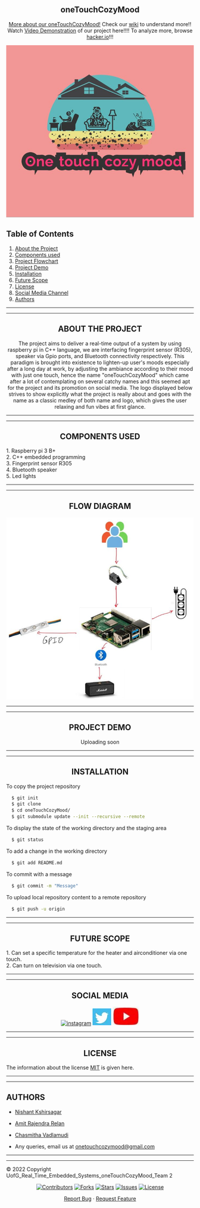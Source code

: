 <div align="center">
 
## oneTouchCozyMood
 [More about our oneTouchCozyMood!](https://github.com/Nishant-web/oneTouchCozyMood)
 Check our [wiki](https://github.com/Nishant-web/oneTouchCozyMood.wiki.git) to understand more!!
 Watch [Video Demonstration](https://www.youtube.com/channel/UCGz5qoQ1cUQMT-c8PuJZ9TA) of our project here!!!!
 To analyze more, browse [hacker.io](https://hackaday.io/project/184873-one-touch-cozy-mood)!!!

 <div align="center">
 
 ![](https://github.com/Nishant-web/oneTouchCozyMood/blob/main/Logos/IMG_0050.jpg)
 
 <div align="left">
 
 ## **Table of Contents**
 
 <div align="left">
  
 1. [About the Project](#about-the-project) <br/>
 2. [Components used](#components-used) <br/>
 2. [Project Flowchart](#flow-diagram) <br/>
 3. [Project Demo](#project-demo) <br/>
 4. [Installation](#installation)  <br/>
 5. [Future Scope](#future-scope) <br/>
 6. [License](#license)  <br/>
 7. [Social Media Channel](#social-media) <br/>
 8. [Authors](#authors) <br/>
 
  
 
   -----
   -----
  
  <div align="center">
   
 ## **ABOUT THE PROJECT**
  
  The project aims to deliver a real-time output of a system by using raspberry pi in C++ language, we are interfacing fingerprint sensor (R305), speaker via Gpio ports, and Bluetooth connectivity respectively. This paradigm is brought into existence to lighten-up user's moods especially after a long day at work, by adjusting the ambiance according to their mood with just one touch, hence the name "oneTouchCozyMood" which came after a lot of contemplating on several catchy names and this seemed apt for the project and its promotion on social media. The logo displayed below strives to show explicitly what the project is really about and goes with the name as a classic medley of both name and logo, which gives the user relaxing and fun vibes at first glance.

 -----
 -----
   
  ## **COMPONENTS USED**
 
 <div align="left">
 1. Raspberry pi 3 B+ <br/>
 2. C++ embedded programming  <br/>
 3. Fingerprint sensor R305  <br/>
 4. Bluetooth speaker  <br/>
 5. Led lights <br/>
 
 
  
  -----
  -----
  
<div align="center">
 
## **FLOW DIAGRAM**
   
  ![](https://github.com/Nishant-web/oneTouchCozyMood/blob/main/Logos/df84aa7c-3fcc-4fed-8a76-738bd423b2a5.jpg)
  
 <div align="center"> 
  
  -----
  -----
  
 <div align="center">
 
## **PROJECT DEMO**  
  Uploading soon
  
  -----
  -----
  
## **INSTALLATION** 
  <div align="left">
  
  To copy the project repository

```bash
  $ git init 
  $ git clone 
  $ cd oneTouchCozyMood/
  $ git submodule update --init --recursive --remote 
```
To display the state of the working directory and the staging area

```bash
  $ git status
```
To add a change in the working directory 

```bash
  $ git add README.md
```
To commit with a message

```bash
  $ git commit -m "Message"
```
To upload local repository content to a remote repository

```bash
  $ git push -u origin
```
  -----
  -----
 
<div align="center">
     
## **FUTURE SCOPE**
  
   <div align="left">
  1. Can set a specific temperature for the heater and airconditioner via one touch. <br/>
  2. Can turn on television via one touch.
  
  <div align="center">
  
   -----
   -----
   
## **SOCIAL MEDIA**
<div align="center">
 
 [![instagram](https://upload.wikimedia.org/wikipedia/commons/thumb/a/a5/Instagram_icon.png/50px-Instagram_icon.png)](https://www.instagram.com/one_touch_cozy_mood/)
 [![twitter](https://github.com/Nishant-web/oneTouchCozyMood/blob/main/Logos/Twitter.jpg)](https://twitter.com/touch_cozy_mood)
 [![youtube](https://github.com/Nishant-web/oneTouchCozyMood/blob/main/Logos/Youtube%20(2).jpg)](https://www.youtube.com/channel/UCGz5qoQ1cUQMT-c8PuJZ9TA)
 
   -----
   -----
 
## **LICENSE**
<div align="left">
 
 The information about the license [MIT](https://choosealicense.com/licenses/mit/) is given here.
 
   -----
   -----
 
 
   
 ## **AUTHORS**
  
 <div align="left">
  
   * [Nishant Kshirsagar](https://github.com/Nishant-web)   </br>
   * [Amit Rajendra Relan](https://github.com/amitrelan238) </br>
   * [Chasmitha Vadlamudi](https://github.com/Chasmithav)   </br>
   
   * Any queries, email us at [onetouchcozymood@gmail.com](https://outlook.office365.com/mail/deeplink/compose?mailtouri=mailto%3Aonetouchcozymood%40gmail.com)

  
  -----
  -----
   
  © 2022 Copyright UofG_Real_Time_Embedded_Systems_oneTouchCozyMood_Team 2
   
 <div align="center">
  
  [![Contributors](https://img.shields.io/github/contributors/andretsolkas/oneTouchCozyMood.svg?style=for-the-badge)](https://github.com/andretsolkas/oneTouchCozyMood/graphs/contributors)
  [![Forks](https://img.shields.io/github/forks/andretsolkas/oneTouchCozyMood.svg?style=for-the-badge)](https://github.com/andretsolkas/oneTouchCozyMood/network/members)
  [![Stars](https://img.shields.io/github/stars/andretsolkas/oneTouchCozyMood.svg?style=for-the-badge)](https://github.com/andretsolkas/oneTouchCozyMood/stargazers)
  [![Issues](https://img.shields.io/github/issues/andretsolkas/oneTouchCozyMood.svg?style=for-the-badge)](https://github.com/andretsolkas/oneTouchCozyMood/issues)
  [![License](https://img.shields.io/github/license/andretsolkas/oneTouchCozyMood.svg?style=for-the-badge)](https://github.com/andretsolkas/oneTouchCozyMood/blob/main/LICENSE)
  
</div>

<div align="center">
  
  <a href="https://github.com/andretsolkas/oneTouchCozyMood/issues">Report Bug</a>
  ·
  <a href="https://github.com/andretsolkas/oneTouchCozyMood/issues">Request Feature</a>
  
</div>
